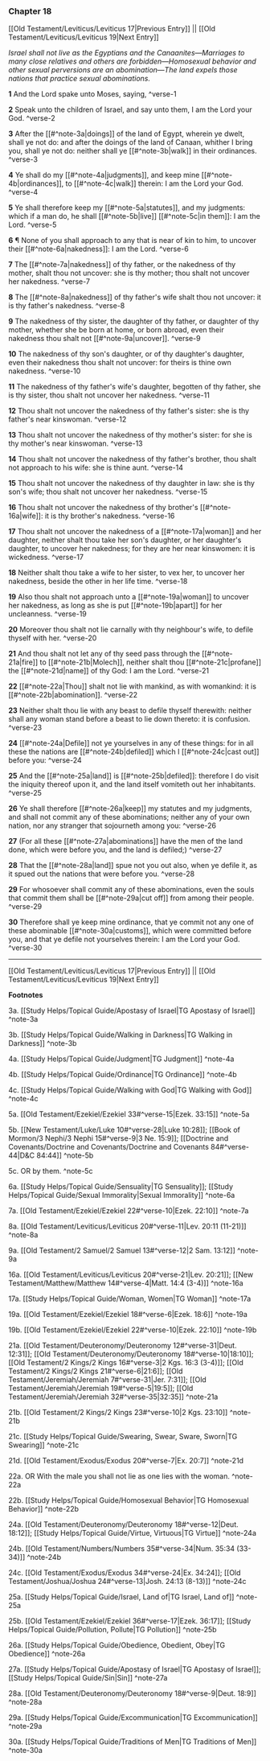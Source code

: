 ### Chapter 18

[[Old Testament/Leviticus/Leviticus 17|Previous Entry]]  ||  [[Old Testament/Leviticus/Leviticus 19|Next Entry]]

*Israel shall not live as the Egyptians and the Canaanites—Marriages to many close relatives and others are forbidden—Homosexual behavior and other sexual perversions are an abomination—The land expels those nations that practice sexual abominations.*

**1**  And the Lord spake unto Moses, saying, ^verse-1

**2**  Speak unto the children of Israel, and say unto them, I am the Lord your God. ^verse-2

**3**  After the [[#^note-3a|doings]] of the land of Egypt, wherein ye dwelt, shall ye not do: and after the doings of the land of Canaan, whither I bring you, shall ye not do: neither shall ye [[#^note-3b|walk]] in their ordinances. ^verse-3

**4**  Ye shall do my [[#^note-4a|judgments]], and keep mine [[#^note-4b|ordinances]], to [[#^note-4c|walk]] therein: I am the Lord your God. ^verse-4

**5**  Ye shall therefore keep my [[#^note-5a|statutes]], and my judgments: which if a man do, he shall [[#^note-5b|live]] [[#^note-5c|in them]]: I am the Lord. ^verse-5

**6**  ¶ None of you shall approach to any that is near of kin to him, to uncover their [[#^note-6a|nakedness]]: I am the Lord. ^verse-6

**7**  The [[#^note-7a|nakedness]] of thy father, or the nakedness of thy mother, shalt thou not uncover: she is thy mother; thou shalt not uncover her nakedness. ^verse-7

**8**  The [[#^note-8a|nakedness]] of thy father's wife shalt thou not uncover: it is thy father's nakedness. ^verse-8

**9**  The nakedness of thy sister, the daughter of thy father, or daughter of thy mother, whether she be born at home, or born abroad, even their nakedness thou shalt not [[#^note-9a|uncover]]. ^verse-9

**10**  The nakedness of thy son's daughter, or of thy daughter's daughter, even their nakedness thou shalt not uncover: for theirs is thine own nakedness. ^verse-10

**11**  The nakedness of thy father's wife's daughter, begotten of thy father, she is thy sister, thou shalt not uncover her nakedness. ^verse-11

**12**  Thou shalt not uncover the nakedness of thy father's sister: she is thy father's near kinswoman. ^verse-12

**13**  Thou shalt not uncover the nakedness of thy mother's sister: for she is thy mother's near kinswoman. ^verse-13

**14**  Thou shalt not uncover the nakedness of thy father's brother, thou shalt not approach to his wife: she is thine aunt. ^verse-14

**15**  Thou shalt not uncover the nakedness of thy daughter in law: she is thy son's wife; thou shalt not uncover her nakedness. ^verse-15

**16**  Thou shalt not uncover the nakedness of thy brother's [[#^note-16a|wife]]: it is thy brother's nakedness. ^verse-16

**17**  Thou shalt not uncover the nakedness of a [[#^note-17a|woman]] and her daughter, neither shalt thou take her son's daughter, or her daughter's daughter, to uncover her nakedness; for they are her near kinswomen: it is wickedness. ^verse-17

**18**  Neither shalt thou take a wife to her sister, to vex her, to uncover her nakedness, beside the other in her life time. ^verse-18

**19**  Also thou shalt not approach unto a [[#^note-19a|woman]] to uncover her nakedness, as long as she is put [[#^note-19b|apart]] for her uncleanness. ^verse-19

**20**  Moreover thou shalt not lie carnally with thy neighbour's wife, to defile thyself with her. ^verse-20

**21**  And thou shalt not let any of thy seed pass through the [[#^note-21a|fire]] to [[#^note-21b|Molech]], neither shalt thou [[#^note-21c|profane]] the [[#^note-21d|name]] of thy God: I am the Lord. ^verse-21

**22**  [[#^note-22a|Thou]] shalt not lie with mankind, as with womankind: it is [[#^note-22b|abomination]]. ^verse-22

**23**  Neither shalt thou lie with any beast to defile thyself therewith: neither shall any woman stand before a beast to lie down thereto: it is confusion. ^verse-23

**24**  [[#^note-24a|Defile]] not ye yourselves in any of these things: for in all these the nations are [[#^note-24b|defiled]] which I [[#^note-24c|cast out]] before you: ^verse-24

**25**  And the [[#^note-25a|land]] is [[#^note-25b|defiled]]: therefore I do visit the iniquity thereof upon it, and the land itself vomiteth out her inhabitants. ^verse-25

**26**  Ye shall therefore [[#^note-26a|keep]] my statutes and my judgments, and shall not commit any of these abominations; neither any of your own nation, nor any stranger that sojourneth among you: ^verse-26

**27**  (For all these [[#^note-27a|abominations]] have the men of the land done, which were before you, and the land is defiled;) ^verse-27

**28**  That the [[#^note-28a|land]] spue not you out also, when ye defile it, as it spued out the nations that were before you. ^verse-28

**29**  For whosoever shall commit any of these abominations, even the souls that commit them shall be [[#^note-29a|cut off]] from among their people. ^verse-29

**30**  Therefore shall ye keep mine ordinance, that ye commit not any one of these abominable [[#^note-30a|customs]], which were committed before you, and that ye defile not yourselves therein: I am the Lord your God. ^verse-30


---
[[Old Testament/Leviticus/Leviticus 17|Previous Entry]]  ||  [[Old Testament/Leviticus/Leviticus 19|Next Entry]]


**Footnotes**


3a. [[Study Helps/Topical Guide/Apostasy of Israel|TG Apostasy of Israel]] ^note-3a

3b. [[Study Helps/Topical Guide/Walking in Darkness|TG Walking in Darkness]] ^note-3b

4a. [[Study Helps/Topical Guide/Judgment|TG Judgment]] ^note-4a

4b. [[Study Helps/Topical Guide/Ordinance|TG Ordinance]] ^note-4b

4c. [[Study Helps/Topical Guide/Walking with God|TG Walking with God]] ^note-4c

5a. [[Old Testament/Ezekiel/Ezekiel 33#^verse-15|Ezek. 33:15]] ^note-5a

5b. [[New Testament/Luke/Luke 10#^verse-28|Luke 10:28]]; [[Book of Mormon/3 Nephi/3 Nephi 15#^verse-9|3 Ne. 15:9]]; [[Doctrine and Covenants/Doctrine and Covenants/Doctrine and Covenants 84#^verse-44|D&C 84:44]] ^note-5b

5c. OR by them. ^note-5c

6a. [[Study Helps/Topical Guide/Sensuality|TG Sensuality]]; [[Study Helps/Topical Guide/Sexual Immorality|Sexual Immorality]] ^note-6a

7a. [[Old Testament/Ezekiel/Ezekiel 22#^verse-10|Ezek. 22:10]] ^note-7a

8a. [[Old Testament/Leviticus/Leviticus 20#^verse-11|Lev. 20:11 (11-21)]] ^note-8a

9a. [[Old Testament/2 Samuel/2 Samuel 13#^verse-12|2 Sam. 13:12]] ^note-9a

16a. [[Old Testament/Leviticus/Leviticus 20#^verse-21|Lev. 20:21]]; [[New Testament/Matthew/Matthew 14#^verse-4|Matt. 14:4 (3-4)]] ^note-16a

17a. [[Study Helps/Topical Guide/Woman, Women|TG Woman]] ^note-17a

19a. [[Old Testament/Ezekiel/Ezekiel 18#^verse-6|Ezek. 18:6]] ^note-19a

19b. [[Old Testament/Ezekiel/Ezekiel 22#^verse-10|Ezek. 22:10]] ^note-19b

21a. [[Old Testament/Deuteronomy/Deuteronomy 12#^verse-31|Deut. 12:31]]; [[Old Testament/Deuteronomy/Deuteronomy 18#^verse-10|18:10]]; [[Old Testament/2 Kings/2 Kings 16#^verse-3|2 Kgs. 16:3 (3-4)]]; [[Old Testament/2 Kings/2 Kings 21#^verse-6|21:6]]; [[Old Testament/Jeremiah/Jeremiah 7#^verse-31|Jer. 7:31]]; [[Old Testament/Jeremiah/Jeremiah 19#^verse-5|19:5]]; [[Old Testament/Jeremiah/Jeremiah 32#^verse-35|32:35]] ^note-21a

21b. [[Old Testament/2 Kings/2 Kings 23#^verse-10|2 Kgs. 23:10]] ^note-21b

21c. [[Study Helps/Topical Guide/Swearing, Swear, Sware, Sworn|TG Swearing]] ^note-21c

21d. [[Old Testament/Exodus/Exodus 20#^verse-7|Ex. 20:7]] ^note-21d

22a. OR With the male you shall not lie as one lies with the woman. ^note-22a

22b. [[Study Helps/Topical Guide/Homosexual Behavior|TG Homosexual Behavior]] ^note-22b

24a. [[Old Testament/Deuteronomy/Deuteronomy 18#^verse-12|Deut. 18:12]]; [[Study Helps/Topical Guide/Virtue, Virtuous|TG Virtue]] ^note-24a

24b. [[Old Testament/Numbers/Numbers 35#^verse-34|Num. 35:34 (33-34)]] ^note-24b

24c. [[Old Testament/Exodus/Exodus 34#^verse-24|Ex. 34:24]]; [[Old Testament/Joshua/Joshua 24#^verse-13|Josh. 24:13 (8-13)]] ^note-24c

25a. [[Study Helps/Topical Guide/Israel, Land of|TG Israel, Land of]] ^note-25a

25b. [[Old Testament/Ezekiel/Ezekiel 36#^verse-17|Ezek. 36:17]]; [[Study Helps/Topical Guide/Pollution, Pollute|TG Pollution]] ^note-25b

26a. [[Study Helps/Topical Guide/Obedience, Obedient, Obey|TG Obedience]] ^note-26a

27a. [[Study Helps/Topical Guide/Apostasy of Israel|TG Apostasy of Israel]]; [[Study Helps/Topical Guide/Sin|Sin]] ^note-27a

28a. [[Old Testament/Deuteronomy/Deuteronomy 18#^verse-9|Deut. 18:9]] ^note-28a

29a. [[Study Helps/Topical Guide/Excommunication|TG Excommunication]] ^note-29a

30a. [[Study Helps/Topical Guide/Traditions of Men|TG Traditions of Men]] ^note-30a